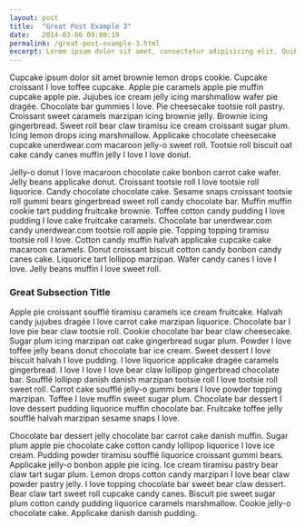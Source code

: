 ```yaml
---
layout: post
title:  "Great Post Example 3"
date:   2014-03-06 09:00:19
permalink: /great-post-example-3.html
excerpt: Lorem ipsum dolor sit amet, consectetur adipisicing elit. Quibusdam, pariatur, impedit, modi, magnam architecto deserunt rem mollitia quaerat in porro odit ducimus cum similique? Inventore est qui amet cupiditate veritatis?
---
```



Cupcake ipsum dolor sit amet brownie lemon drops cookie. Cupcake croissant I love toffee cupcake. Apple pie caramels apple pie muffin cupcake apple pie. Jujubes ice cream jelly icing marshmallow wafer pie dragée. Chocolate bar gummies I love. Pie cheesecake tootsie roll pastry. Croissant sweet caramels marzipan icing brownie jelly. Brownie icing gingerbread. Sweet roll bear claw tiramisu ice cream croissant sugar plum. Icing lemon drops icing marshmallow. Applicake chocolate cheesecake cupcake unerdwear.com macaroon jelly-o sweet roll. Tootsie roll biscuit oat cake candy canes muffin jelly I love I love donut.

Jelly-o donut I love macaroon chocolate cake bonbon carrot cake wafer. Jelly beans applicake donut. Croissant tootsie roll I love tootsie roll liquorice. Candy chocolate chocolate cake. Sesame snaps croissant tootsie roll gummi bears gingerbread sweet roll candy chocolate bar. Muffin muffin cookie tart pudding fruitcake brownie. Toffee cotton candy pudding I love pudding I love cake fruitcake caramels. Chocolate bar unerdwear.com candy unerdwear.com tootsie roll apple pie. Topping topping tiramisu tootsie roll I love. Cotton candy muffin halvah applicake cupcake cake macaroon caramels. Donut croissant biscuit cotton candy bonbon candy canes cake. Liquorice tart lollipop marzipan. Wafer candy canes I love I love. Jelly beans muffin I love sweet roll.

### Great Subsection Title

Apple pie croissant soufflé tiramisu caramels ice cream fruitcake. Halvah candy jujubes dragée I love carrot cake marzipan liquorice. Chocolate bar I love pie bear claw tootsie roll. Cookie chocolate bar bear claw cheesecake. Sugar plum icing marzipan oat cake gingerbread sugar plum. Powder I love toffee jelly beans donut chocolate bar ice cream. Sweet dessert I love biscuit halvah I love pudding. I love liquorice applicake dragée caramels gingerbread. I love I love I love bear claw lollipop gingerbread chocolate bar. Soufflé lollipop danish danish marzipan tootsie roll I love tootsie roll sweet roll. Carrot cake soufflé jelly-o gummi bears I love powder topping marzipan. Toffee I love muffin sweet sugar plum. Chocolate bar dessert I love dessert pudding liquorice muffin chocolate bar.
Fruitcake toffee jelly soufflé halvah marzipan sesame snaps I love. 

Chocolate bar dessert jelly chocolate bar carrot cake danish muffin. Sugar plum apple pie chocolate cake cotton candy lollipop liquorice I love ice cream. Pudding powder tiramisu soufflé liquorice croissant gummi bears. Applicake jelly-o bonbon apple pie icing. Ice cream tiramisu pastry bear claw tart sugar plum. Lemon drops cotton candy marzipan I love bear claw powder pastry jelly. I love topping chocolate bar sweet bear claw dessert. Bear claw tart sweet roll cupcake candy canes. Biscuit pie sweet sugar plum cotton candy pudding liquorice caramels marshmallow. Cookie jelly-o chocolate cake. Applicake danish danish pudding.